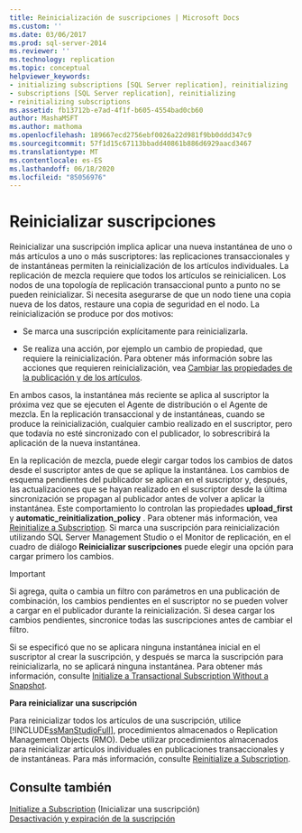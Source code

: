 ```yaml
---
title: Reinicialización de suscripciones | Microsoft Docs
ms.custom: ''
ms.date: 03/06/2017
ms.prod: sql-server-2014
ms.reviewer: ''
ms.technology: replication
ms.topic: conceptual
helpviewer_keywords:
- initializing subscriptions [SQL Server replication], reinitializing
- subscriptions [SQL Server replication], reinitializing
- reinitializing subscriptions
ms.assetid: fb13712b-e7ad-4f1f-b605-4554bad0cb60
author: MashaMSFT
ms.author: mathoma
ms.openlocfilehash: 189667ecd2756ebf0026a22d981f9bb0ddd347c9
ms.sourcegitcommit: 57f1d15c67113bbadd40861b886d6929aacd3467
ms.translationtype: MT
ms.contentlocale: es-ES
ms.lasthandoff: 06/18/2020
ms.locfileid: "85056976"
---
```

# <a name="reinitialize-subscriptions"></a>Reinicializar suscripciones
  Reinicializar una suscripción implica aplicar una nueva instantánea de uno o más artículos a uno o más suscriptores: las replicaciones transaccionales y de instantáneas permiten la reinicialización de los artículos individuales. La replicación de mezcla requiere que todos los artículos se reinicialicen. Los nodos de una topología de replicación transaccional punto a punto no se pueden reinicializar. Si necesita asegurarse de que un nodo tiene una copia nueva de los datos, restaure una copia de seguridad en el nodo. La reinicialización se produce por dos motivos:  
  
-   Se marca una suscripción explícitamente para reinicializarla.  
  
-   Se realiza una acción, por ejemplo un cambio de propiedad, que requiere la reinicialización. Para obtener más información sobre las acciones que requieren reinicialización, vea [Cambiar las propiedades de la publicación y de los artículos](publish/change-publication-and-article-properties.md).  
  
 En ambos casos, la instantánea más reciente se aplica al suscriptor la próxima vez que se ejecuten el Agente de distribución o el Agente de mezcla. En la replicación transaccional y de instantáneas, cuando se produce la reinicialización, cualquier cambio realizado en el suscriptor, pero que todavía no esté sincronizado con el publicador, lo sobrescribirá la aplicación de la nueva instantánea.  
  
 En la replicación de mezcla, puede elegir cargar todos los cambios de datos desde el suscriptor antes de que se aplique la instantánea. Los cambios de esquema pendientes del publicador se aplican en el suscriptor y, después, las actualizaciones que se hayan realizado en el suscriptor desde la última sincronización se propagan al publicador antes de volver a aplicar la instantánea. Este comportamiento lo controlan las propiedades **upload_first** y **automatic_reinitialization_policy** . Para obtener más información, vea [Reinitialize a Subscription](reinitialize-a-subscription.md). Si marca una suscripción para reinicialización utilizando SQL Server Management Studio o el Monitor de replicación, en el cuadro de diálogo **Reinicializar suscripciones** puede elegir una opción para cargar primero los cambios.  
  
> [!IMPORTANT]  
>  Si agrega, quita o cambia un filtro con parámetros en una publicación de combinación, los cambios pendientes en el suscriptor no se pueden volver a cargar en el publicador durante la reinicialización. Si desea cargar los cambios pendientes, sincronice todas las suscripciones antes de cambiar el filtro.  
  
 Si se especificó que no se aplicara ninguna instantánea inicial en el suscriptor al crear la suscripción, y después se marca la suscripción para reinicializarla, no se aplicará ninguna instantánea. Para obtener más información, consulte [Initialize a Transactional Subscription Without a Snapshot](initialize-a-transactional-subscription-without-a-snapshot.md).  
  
 **Para reinicializar una suscripción**  
  
 Para reinicializar todos los artículos de una suscripción, utilice [!INCLUDE[ssManStudioFull](../../includes/ssmanstudiofull-md.md)], procedimientos almacenados o Replication Management Objects (RMO). Debe utilizar procedimientos almacenados para reinicializar artículos individuales en publicaciones transaccionales y de instantáneas. Para más información, consulte [Reinitialize a Subscription](reinitialize-a-subscription.md).  
  
## <a name="see-also"></a>Consulte también  
 [Initialize a Subscription](initialize-a-subscription.md)  (Inicializar una suscripción)  
 [Desactivación y expiración de la suscripción](subscription-expiration-and-deactivation.md)  
  
  
